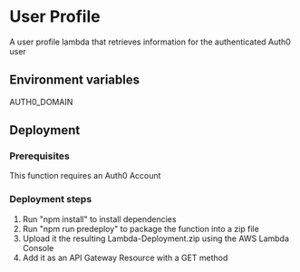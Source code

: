 # User Profile

A user profile lambda that retrieves information for the authenticated Auth0 user

## Environment variables
AUTH0_DOMAIN

## Deployment

### Prerequisites
This function requires an Auth0 Account

### Deployment steps
1. Run "npm install" to install dependencies
2. Run "npm run predeploy" to package the function into a zip file
3. Upload it the resulting Lambda-Deployment.zip using the AWS Lambda Console
4. Add it as an API Gateway Resource with a GET method
